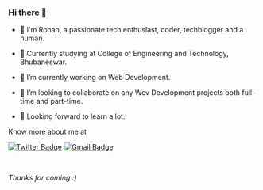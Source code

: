 ### Hi there 👋

- 👋 I'm Rohan, a passionate tech enthusiast, coder, techblogger and a human.

- 🔭 Currently studying at College of Engineering and Technology, Bhubaneswar.

- 🔭 I’m currently working on Web Development.

- 💞️ I’m looking to collaborate on any Wev Development projects both full-time and part-time.

- 🌱 Looking forward to learn a lot.


Know more about me at

[![Twitter Badge](https://img.shields.io/badge/-@RohanKumarKar1-1ca0f1?style=flat-square&labelColor=1ca0f1&logo=twitter&logoColor=white&link=https://twitter.com/RohanKumarKar1)](https://twitter.com/RohanKumarKar1?s=03)  [![Gmail Badge](https://img.shields.io/badge/-rohankumarkar2000@gmail.com-c14438?style=flat-square&logo=Gmail&logoColor=white&link=mailto:rohankumarkar2000@gmail.com)](mailto:rohankumarkar2000@gmail.com)


<br/>

*Thanks for coming :)*
